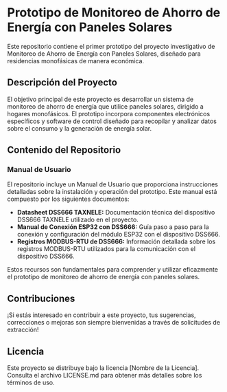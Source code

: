 # Prototipo de Monitoreo de Ahorro de Energía con Paneles Solares

Este repositorio contiene el primer prototipo del proyecto investigativo de Monitoreo de Ahorro de Energía con Paneles Solares, diseñado para residencias monofásicas de manera económica.

## Descripción del Proyecto

El objetivo principal de este proyecto es desarrollar un sistema de monitoreo de ahorro de energía que utilice paneles solares, dirigido a hogares monofásicos. El prototipo incorpora componentes electrónicos específicos y software de control diseñado para recopilar y analizar datos sobre el consumo y la generación de energía solar.

## Contenido del Repositorio

### Manual de Usuario

El repositorio incluye un Manual de Usuario que proporciona instrucciones detalladas sobre la instalación y operación del prototipo. Este manual está compuesto por los siguientes documentos:

- **Datasheet DSS666 TAXNELE:** Documentación técnica del dispositivo DSS666 TAXNELE utilizado en el proyecto.
- **Manual de Conexión ESP32 con DSS666:** Guía paso a paso para la conexión y configuración del módulo ESP32 con el dispositivo DSS666.
- **Registros MODBUS-RTU de DSS666:** Información detallada sobre los registros MODBUS-RTU utilizados para la comunicación con el dispositivo DSS666.

Estos recursos son fundamentales para comprender y utilizar eficazmente el prototipo de monitoreo de ahorro de energía con paneles solares.

## Contribuciones

¡Si estás interesado en contribuir a este proyecto, tus sugerencias, correcciones o mejoras son siempre bienvenidas a través de solicitudes de extracción!

## Licencia

Este proyecto se distribuye bajo la licencia [Nombre de la Licencia]. Consulta el archivo LICENSE.md para obtener más detalles sobre los términos de uso.
